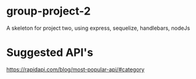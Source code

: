# group-project-2
A skeleton for project two, using express, sequelize, handlebars, nodeJs



# Suggested API's
https://rapidapi.com/blog/most-popular-api/#category